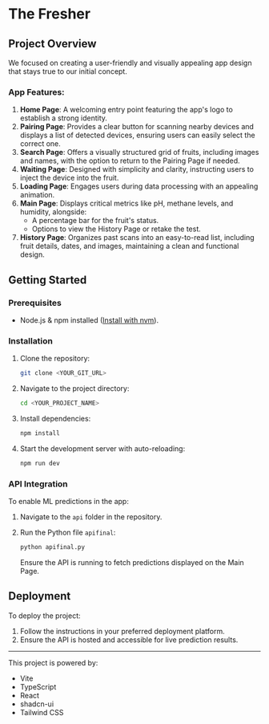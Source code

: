 # The Fresher

## Project Overview

We focused on creating a user-friendly and visually appealing app design that stays true to our initial concept.

### App Features:

1. **Home Page**: A welcoming entry point featuring the app's logo to establish a strong identity.
2. **Pairing Page**: Provides a clear button for scanning nearby devices and displays a list of detected devices, ensuring users can easily select the correct one.
3. **Search Page**: Offers a visually structured grid of fruits, including images and names, with the option to return to the Pairing Page if needed.
4. **Waiting Page**: Designed with simplicity and clarity, instructing users to inject the device into the fruit.
5. **Loading Page**: Engages users during data processing with an appealing animation.
6. **Main Page**: Displays critical metrics like pH, methane levels, and humidity, alongside:
   - A percentage bar for the fruit's status.
   - Options to view the History Page or retake the test.
7. **History Page**: Organizes past scans into an easy-to-read list, including fruit details, dates, and images, maintaining a clean and functional design.

## Getting Started

### Prerequisites

- Node.js & npm installed ([Install with nvm](https://github.com/nvm-sh/nvm#installing-and-updating)).

### Installation

1. Clone the repository:

   ```sh
   git clone <YOUR_GIT_URL>
   ```

2. Navigate to the project directory:

   ```sh
   cd <YOUR_PROJECT_NAME>
   ```

3. Install dependencies:

   ```sh
   npm install
   ```

4. Start the development server with auto-reloading:

   ```sh
   npm run dev
   ```

### API Integration

To enable ML predictions in the app:

1. Navigate to the `api` folder in the repository.
2. Run the Python file `apifinal`:

   ```sh
   python apifinal.py
   ```

   Ensure the API is running to fetch predictions displayed on the Main Page.

## Deployment

To deploy the project:

1. Follow the instructions in your preferred deployment platform.
2. Ensure the API is hosted and accessible for live prediction results.

---

This project is powered by:
- Vite
- TypeScript
- React
- shadcn-ui
- Tailwind CSS
